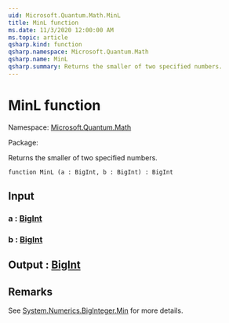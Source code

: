 ```yaml
---
uid: Microsoft.Quantum.Math.MinL
title: MinL function
ms.date: 11/3/2020 12:00:00 AM
ms.topic: article
qsharp.kind: function
qsharp.namespace: Microsoft.Quantum.Math
qsharp.name: MinL
qsharp.summary: Returns the smaller of two specified numbers.
---
```


# MinL function

Namespace: [Microsoft.Quantum.Math](xref:Microsoft.Quantum.Math)

Package: [](https://nuget.org/packages/)


Returns the smaller of two specified numbers.

```qsharp
function MinL (a : BigInt, b : BigInt) : BigInt
```


## Input

### a : [BigInt](xref:microsoft.quantum.lang-ref.bigint)




### b : [BigInt](xref:microsoft.quantum.lang-ref.bigint)





## Output : [BigInt](xref:microsoft.quantum.lang-ref.bigint)



## Remarks

See [System.Numerics.BigInteger.Min](https://docs.microsoft.com/dotnet/api/system.numerics.biginteger.min) for more details.